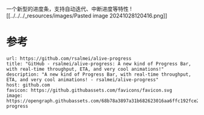 一个新型的进度条，支持自动迭代、中断进度等特性
![[../../../_resources/images/Pasted image 20241028120416.png]]
# 参考

```cardlink
url: https://github.com/rsalmei/alive-progress
title: "GitHub - rsalmei/alive-progress: A new kind of Progress Bar, with real-time throughput, ETA, and very cool animations!"
description: "A new kind of Progress Bar, with real-time throughput, ETA, and very cool animations! - rsalmei/alive-progress"
host: github.com
favicon: https://github.githubassets.com/favicons/favicon.svg
image: https://opengraph.githubassets.com/68b78a3897a31b682623016aa6ffc192fce24306a7c46036f91da91b37246efd/rsalmei/alive-progress
```
